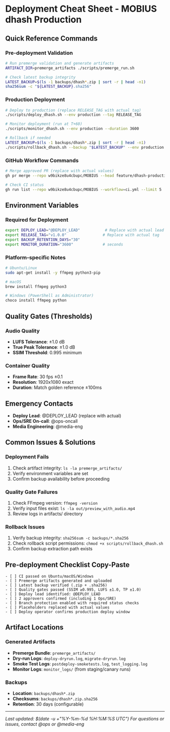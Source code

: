 # Deployment Cheat Sheet - MOBIUS dhash Production

## Quick Reference Commands

### Pre-deployment Validation
```bash
# Run premerge validation and generate artifacts
ARTIFACT_DIR=premerge_artifacts ./scripts/premerge_run.sh

# Check latest backup integrity
LATEST_BACKUP=$(ls -1 backups/dhash*.zip | sort -r | head -n1)
sha256sum -c "${LATEST_BACKUP}.sha256"
```

### Production Deployment
```bash
# Deploy to production (replace RELEASE_TAG with actual tag)
./scripts/deploy_dhash.sh --env production --tag RELEASE_TAG

# Monitor deployment (run at T+60)
./scripts/monitor_dhash.sh --env production --duration 3600

# Rollback if needed
LATEST_BACKUP=$(ls -1 backups/dhash*.zip | sort -r | head -n1)
./scripts/rollback_dhash.sh --backup "$LATEST_BACKUP" --env production
```

### GitHub Workflow Commands
```bash
# Merge approved PR (replace with actual values)
gh pr merge --repo w9bikze8u4cbupc/MOBIUS --head feature/dhash-production-ready --merge-method rebase --delete-branch

# Check CI status
gh run list --repo w9bikze8u4cbupc/MOBIUS --workflow=ci.yml --limit 5
```

## Environment Variables

### Required for Deployment
```bash
export DEPLOY_LEAD="@DEPLOY_LEAD"           # Replace with actual lead
export RELEASE_TAG="v1.0.0"                # Replace with actual tag
export BACKUP_RETENTION_DAYS="30"
export MONITOR_DURATION="3600"             # seconds
```

### Platform-specific Notes
```bash
# Ubuntu/Linux
sudo apt-get install -y ffmpeg python3-pip

# macOS
brew install ffmpeg python3

# Windows (PowerShell as Administrator)
choco install ffmpeg python
```

## Quality Gates (Thresholds)

### Audio Quality
- **LUFS Tolerance**: ±1.0 dB
- **True Peak Tolerance**: ±1.0 dB
- **SSIM Threshold**: 0.995 minimum

### Container Quality  
- **Frame Rate**: 30 fps ±0.1
- **Resolution**: 1920x1080 exact
- **Duration**: Match golden reference ±100ms

## Emergency Contacts

- **Deploy Lead**: @DEPLOY_LEAD (replace with actual)
- **Ops/SRE On-call**: @ops-oncall
- **Media Engineering**: @media-eng

## Common Issues & Solutions

### Deployment Fails
1. Check artifact integrity: `ls -la premerge_artifacts/`
2. Verify environment variables are set
3. Confirm backup availability before proceeding

### Quality Gate Failures
1. Check FFmpeg version: `ffmpeg -version`
2. Verify input files exist: `ls -la out/preview_with_audio.mp4`
3. Review logs in artifacts/ directory

### Rollback Issues
1. Verify backup integrity: `sha256sum -c backups/*.sha256`
2. Check rollback script permissions: `chmod +x scripts/rollback_dhash.sh`
3. Confirm backup extraction path exists

## Pre-deployment Checklist Copy-Paste
```
- [ ] CI passed on Ubuntu/macOS/Windows
- [ ] Premerge artifacts generated and uploaded
- [ ] Latest backup verified (.zip + .sha256)
- [ ] Quality gates passed (SSIM ≥0.995, LUFS ±1.0, TP ±1.0)
- [ ] Deploy lead identified: @DEPLOY_LEAD
- [ ] 2 approvers confirmed (including 1 Ops/SRE)
- [ ] Branch protection enabled with required status checks
- [ ] Placeholders replaced with actual values
- [ ] Deploy operator confirms production deploy window
```

## Artifact Locations

### Generated Artifacts
- **Premerge Bundle**: `premerge_artifacts/`
- **Dry-run Logs**: `deploy-dryrun.log`, `migrate-dryrun.log`
- **Smoke Test Logs**: `postdeploy-smoketests.log`, `test_logging.log`
- **Monitor Logs**: `monitor_logs/` (from staging/canary runs)

### Backups
- **Location**: `backups/dhash*.zip`
- **Checksums**: `backups/dhash*.zip.sha256`
- **Retention**: 30 days (configurable)

---
*Last updated: $(date -u +"%Y-%m-%d %H:%M:%S UTC")*
*For questions or issues, contact @ops or @media-eng*